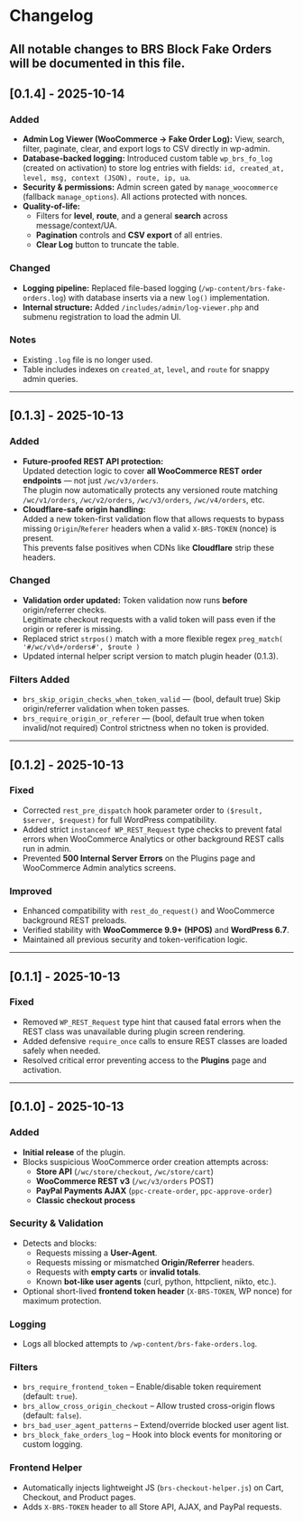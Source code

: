 # Changelog
All notable changes to **BRS Block Fake Orders** will be documented in this file.
---

## [0.1.4] - 2025-10-14
### Added
- **Admin Log Viewer (WooCommerce → Fake Order Log):** View, search, filter, paginate, clear, and export logs to CSV directly in wp-admin.
- **Database-backed logging:** Introduced custom table `wp_brs_fo_log` (created on activation) to store log entries with fields:
  `id, created_at, level, msg, context (JSON), route, ip, ua`.
- **Security & permissions:** Admin screen gated by `manage_woocommerce` (fallback `manage_options`). All actions protected with nonces.
- **Quality-of-life:** 
  - Filters for **level**, **route**, and a general **search** across message/context/UA.
  - **Pagination** controls and **CSV export** of all entries.
  - **Clear Log** button to truncate the table.

### Changed
- **Logging pipeline:** Replaced file-based logging (`/wp-content/brs-fake-orders.log`) with database inserts via a new `log()` implementation.
- **Internal structure:** Added `/includes/admin/log-viewer.php` and submenu registration to load the admin UI.

### Notes
- Existing `.log` file is no longer used.
- Table includes indexes on `created_at`, `level`, and `route` for snappy admin queries.

---

## [0.1.3] - 2025-10-13
### Added
- **Future-proofed REST API protection:**  
  Updated detection logic to cover **all WooCommerce REST order endpoints** — not just `/wc/v3/orders`.  
  The plugin now automatically protects any versioned route matching `/wc/v1/orders`, `/wc/v2/orders`, `/wc/v3/orders`, `/wc/v4/orders`, etc.
- **Cloudflare-safe origin handling:**  
  Added a new token-first validation flow that allows requests to bypass missing `Origin`/`Referer` headers when a valid `X-BRS-TOKEN` (nonce) is present.  
  This prevents false positives when CDNs like **Cloudflare** strip these headers.  

### Changed
- **Validation order updated:** Token validation now runs **before** origin/referrer checks.  
  Legitimate checkout requests with a valid token will pass even if the origin or referer is missing.
- Replaced strict `strpos()` match with a more flexible regex `preg_match( '#/wc/v\d+/orders#', $route )`
- Updated internal helper script version to match plugin header (0.1.3).

### Filters Added
- `brs_skip_origin_checks_when_token_valid` — (bool, default true) Skip origin/referrer validation when token passes.
- `brs_require_origin_or_referer` — (bool, default true when token invalid/not required) Control strictness when no token is provided.

---

## [0.1.2] - 2025-10-13
### Fixed
- Corrected `rest_pre_dispatch` hook parameter order to `($result, $server, $request)` for full WordPress compatibility.  
- Added strict `instanceof WP_REST_Request` type checks to prevent fatal errors when WooCommerce Analytics or other background REST calls run in admin.  
- Prevented **500 Internal Server Errors** on the Plugins page and WooCommerce Admin analytics screens.  

### Improved
- Enhanced compatibility with `rest_do_request()` and WooCommerce background REST preloads.  
- Verified stability with **WooCommerce 9.9+ (HPOS)** and **WordPress 6.7**.  
- Maintained all previous security and token-verification logic.

---

## [0.1.1] - 2025-10-13
### Fixed
- Removed `WP_REST_Request` type hint that caused fatal errors when the REST class was unavailable during plugin screen rendering.  
- Added defensive `require_once` calls to ensure REST classes are loaded safely when needed.  
- Resolved critical error preventing access to the **Plugins** page and activation.

---

## [0.1.0] - 2025-10-13
### Added
- **Initial release** of the plugin.  
- Blocks suspicious WooCommerce order creation attempts across:
  - **Store API** (`/wc/store/checkout`, `/wc/store/cart`)
  - **WooCommerce REST v3** (`/wc/v3/orders` POST)
  - **PayPal Payments AJAX** (`ppc-create-order`, `ppc-approve-order`)
  - **Classic checkout process**

### Security & Validation
- Detects and blocks:
  - Requests missing a **User-Agent**.
  - Requests missing or mismatched **Origin/Referrer** headers.
  - Requests with **empty carts** or **invalid totals**.
  - Known **bot-like user agents** (curl, python, httpclient, nikto, etc.).
- Optional short-lived **frontend token header** (`X-BRS-TOKEN`, WP nonce) for maximum protection.

### Logging
- Logs all blocked attempts to `/wp-content/brs-fake-orders.log`.

### Filters
- `brs_require_frontend_token` – Enable/disable token requirement (default: `true`).  
- `brs_allow_cross_origin_checkout` – Allow trusted cross-origin flows (default: `false`).  
- `brs_bad_user_agent_patterns` – Extend/override blocked user agent list.  
- `brs_block_fake_orders_log` – Hook into block events for monitoring or custom logging.

### Frontend Helper
- Automatically injects lightweight JS (`brs-checkout-helper.js`) on Cart, Checkout, and Product pages.  
- Adds `X-BRS-TOKEN` header to all Store API, AJAX, and PayPal requests.
